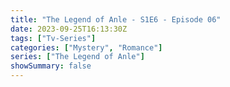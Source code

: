```yaml
---
title: "The Legend of Anle - S1E6 - Episode 06"
date: 2023-09-25T16:13:30Z
tags: ["Tv-Series"]
categories: ["Mystery", "Romance"]
series: ["The Legend of Anle"]
showSummary: false
---
```


  <mux-player stream-type="on-demand"
  src="https://kp3d-my.sharepoint.com/personal/ryoo_kp3d_onmicrosoft_com/_layouts/15/download.aspx?share=Ed52guyBkO1AnovKIPf-8agB76w_ihJlK2ZsQ1YRZnv4cw" metadata-video-title="The Legend of Anle - S1E5 - Episode 05" prefer-playback="mse" controls>
  </mux-player>
  
  
  <script src="https://cdn.jsdelivr.net/npm/@mux/mux-player"></script>
  
   <script id="Rf02rjh9j90002VhGyRHccebZwFdrjGIg6lvcIgLS01pK6s" type="application/ld+json">
 {
  "@context": "https://schema.org/",
  "@type": "VideoObject",
  "name": "The Legend of Anle - S1E6 - Episode 06",
  "contentUrl": "https://stream.mux.com/Rf02rjh9j90002VhGyRHccebZwFdrjGIg6lvcIgLS01pK6s.m3u8",
  "thumbnailUrl": "https://www.themoviedb.org/t/p/original/7RXAXlmPqCY88xRjNQ88vhAF9GU.jpg?width=314&fit_mode=preserve&time=25",
  "uploadDate": "2023-09-25T16:13:30Z",
}

</script>
